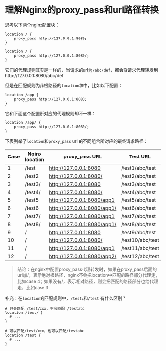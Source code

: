# 理解Nginx的proxy_pass和url路径转换

思考以下两个nginx配置块：

```nginx
location / {
    proxy_pass http://127.0.0.1:8080;
}
```

```nginx
location / {
    proxy_pass http://127.0.0.1:8080/;
}
```

它们的代理规则其实是一样的，当请求的url为`/abc/def`，都会将请求代理转发到http://127.0.0.1:8080/abc/def

但是在匹配规则为非根路径的`location`块中，比如以下配置：

```nginx
location /app {
    proxy_pass http://127.0.0.1:8080;
}
```

它和下面这个配置所对应的代理规则却不一样：

```nginx
location /app/ {
    proxy_pass http://127.0.0.1:8080/;
}
```

下表列举了`location`和`proxy_pass` url 的不同组合所对应的最终请求路径：

| Case | Nginx location | proxy_pass URL              | Test URL         | Path received         |
| ---- | -------------- | --------------------------- | ---------------- | --------------------- |
| 1    | /test          | http://127.0.0.1:8080       | /test1/abc/test  | /test1/abc/test       |
| 2    | /test2         | http://127.0.0.1:8080/      | /test2/abc/test  | //abc/test            |
| 3    | /test3/        | http://127.0.0.1:8080       | /test3/abc/test  | /test3/abc/test       |
| 4    | /test4/        | http://127.0.0.1:8080/      | /test4/abc/test  | /abc/test             |
| 5    | /test5         | http://127.0.0.1:8080/app1  | /test5/abc/test  | /app1/abc/test        |
| 6    | /test6         | http://127.0.0.1:8080/app1/ | /test6/abc/test  | /app1//abc/test       |
| 7    | /test7/        | http://127.0.0.1:8080/app1  | /test7/abc/test  | /app1abc/test         |
| 8    | /test8/        | http://127.0.0.1:8080/app1/ | /test8/abc/test  | /app1/abc/test        |
| 9    | /              | http://127.0.0.1:8080       | /test9/abc/test  | /test9/abc/test       |
| 10   | /              | http://127.0.0.1:8080/      | /test10/abc/test | /test10/abc/test      |
| 11   | /              | http://127.0.0.1:8080/app1  | /test11/abc/test | /app1test11/abc/test  |
| 12   | /              | http://127.0.0.1:8080/app2/ | /test12/abc/test | /app2/test12/abc/test |

> 结论：在nginx中配置proxy_pass代理转发时，如果在proxy_pass后面的url加/，表示绝对根路径，nginx不会把location中匹配的路径部分代理走，比如case 4；如果没有/，表示相对路径，则会把匹配的路径部分也给代理走，比如case 3

补充：在`location`的匹配规则中，`/test/`和`/test` 有什么区别？

```nginx
# 只会匹配 /test/xxx，不会匹配 /testabc
location /test/ {
  # ...
}

# 可以匹配/test/xxx，也可以匹配/testabc
location /test {
  # ...
}
```

